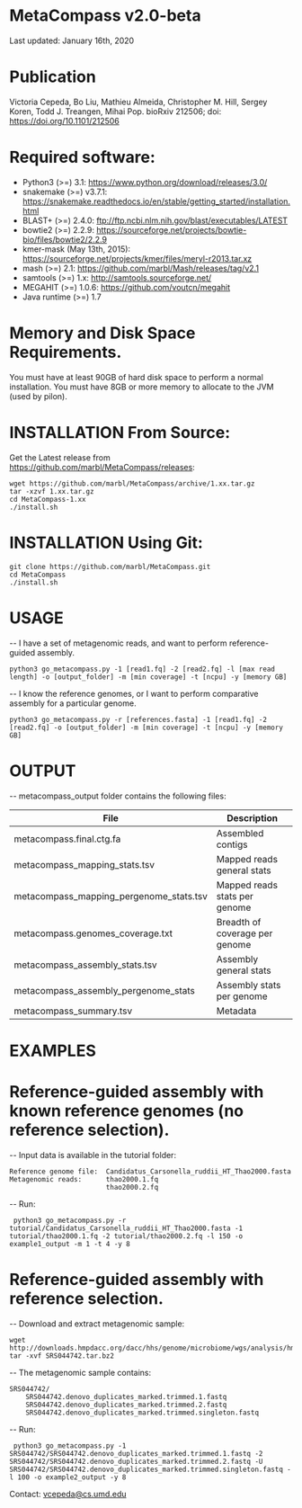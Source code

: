 # MetaCompass v2.0-beta
Last updated: January 16th, 2020


# Publication
Victoria Cepeda, Bo Liu, Mathieu Almeida, Christopher M. Hill, Sergey Koren, Todd J. Treangen, Mihai Pop.
bioRxiv 212506; doi: https://doi.org/10.1101/212506

# Required software:

* Python3 (>=) 3.1: https://www.python.org/download/releases/3.0/
* snakemake (>=) v3.7.1: https://snakemake.readthedocs.io/en/stable/getting_started/installation.html
* BLAST+ (>=) 2.4.0: ftp://ftp.ncbi.nlm.nih.gov/blast/executables/LATEST
* bowtie2  (>=) 2.2.9: https://sourceforge.net/projects/bowtie-bio/files/bowtie2/2.2.9
* kmer-mask (May 13th, 2015): https://sourceforge.net/projects/kmer/files/meryl-r2013.tar.xz
* mash (>=) 2.1: https://github.com/marbl/Mash/releases/tag/v2.1
* samtools (>=) 1.x: http://samtools.sourceforge.net/ 
* MEGAHIT (>=) 1.0.6: https://github.com/voutcn/megahit
* Java runtime (>=) 1.7 

# Memory and Disk Space Requirements.
You must have at least 90GB of hard disk space to perform a normal installation.
You must have 8GB or more memory to allocate to the JVM (used by pilon).

# INSTALLATION From Source:
Get the Latest release from https://github.com/marbl/MetaCompass/releases:

    wget https://github.com/marbl/MetaCompass/archive/1.xx.tar.gz
    tar -xzvf 1.xx.tar.gz
    cd MetaCompass-1.xx
    ./install.sh

# INSTALLATION Using Git:

    git clone https://github.com/marbl/MetaCompass.git
    cd MetaCompass
    ./install.sh

# USAGE    

-- I have a set of metagenomic reads, and want to perform reference-guided assembly. 

    python3 go_metacompass.py -1 [read1.fq] -2 [read2.fq] -l [max read length] -o [output_folder] -m [min coverage] -t [ncpu] -y [memory GB]

-- I know the reference genomes, or I want to perform comparative assembly for a particular genome.

    python3 go_metacompass.py -r [references.fasta] -1 [read1.fq] -2 [read2.fq] -o [output_folder] -m [min coverage] -t [ncpu] -y [memory GB]


# OUTPUT

-- metacompass_output folder contains the following files:


| File  | Description |
| ------------- | ------------- |
| metacompass.final.ctg.fa  | Assembled contigs  |
| metacompass_mapping_stats.tsv | Mapped reads general stats  | 
| metacompass_mapping_pergenome_stats.tsv | Mapped reads stats per genome  | 
| metacompass.genomes_coverage.txt | Breadth of coverage per genome  | 
| metacompass_assembly_stats.tsv | Assembly general stats  | 
| metacompass_assembly_pergenome_stats | Assembly stats per genome | 
| metacompass_summary.tsv | Metadata |




# EXAMPLES

# Reference-guided assembly with known reference genomes (no reference selection).
-- Input data is available in the tutorial folder:

    Reference genome file:  Candidatus_Carsonella_ruddii_HT_Thao2000.fasta
    Metagenomic reads:      thao2000.1.fq
                            thao2000.2.fq	
-- Run:
   
     python3 go_metacompass.py -r tutorial/Candidatus_Carsonella_ruddii_HT_Thao2000.fasta -1 tutorial/thao2000.1.fq -2 tutorial/thao2000.2.fq -l 150 -o example1_output -m 1 -t 4 -y 8

# Reference-guided assembly with reference selection.

-- Download and extract metagenomic sample:

    wget http://downloads.hmpdacc.org/dacc/hhs/genome/microbiome/wgs/analysis/hmwgsqc/v2/SRS044742.tar.bz2
    tar -xvf SRS044742.tar.bz2

-- The metagenomic sample contains:

    SRS044742/
        SRS044742.denovo_duplicates_marked.trimmed.1.fastq
        SRS044742.denovo_duplicates_marked.trimmed.2.fastq
        SRS044742.denovo_duplicates_marked.trimmed.singleton.fastq
-- Run:
   
     python3 go_metacompass.py -1 SRS044742/SRS044742.denovo_duplicates_marked.trimmed.1.fastq -2 SRS044742/SRS044742.denovo_duplicates_marked.trimmed.2.fastq -U SRS044742/SRS044742.denovo_duplicates_marked.trimmed.singleton.fastq -l 100 -o example2_output -y 8

  
Contact:
vcepeda@cs.umd.edu
